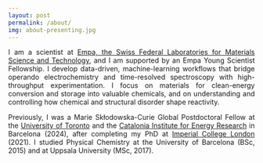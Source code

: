 ```yaml
---
layout: post
permalink: /about/
img: about-presenting.jpg
---
```


<style>
.article-page .page-cover-image        { margin-bottom: .5rem !important; }
.article-page .page-cover-image figure { margin: 0 0 .5rem 0 !important; }
.article-page .wrap-content            { margin-top: 0 !important; }
.article-page .header-page { display: none !important; }
.article-page .wrap-content > p:first-of-type { margin-top: 0 !important; }
.sidebar .about > p { visibility: hidden; }
</style>

<p style="text-align: justify;">I am a scientist at <a href="https://www.empa.ch/web/s501" target="_blank">Empa, the Swiss Federal Laboratories for Materials Science and Technology</a>, and I am supported by an Empa Young Scientist Fellowship. I develop data-driven, machine-learning workflows that bridge operando electrochemistry and time-resolved spectroscopy with high-throughput experimentation. I focus on materials for clean-energy conversion and storage into valuable chemicals, and on understanding and controlling how chemical and structural disorder shape reactivity.</p>

<p style="text-align: justify;">Previously, I was a Marie Skłodowska-Curie Global Postdoctoral Fellow at the <a href="https://www.matter.toronto.edu/" target="_blank">University of Toronto</a> and the <a href="https://www.atlab.es/" target="_blank">Catalonia Institute for Energy Research</a> in Barcelona (2024), after completing my PhD at <a href="https://www.imperial.ac.uk/durrant-group/" target="_blank">Imperial College London</a> (2021). I studied Physical Chemistry at the University of Barcelona (BSc, 2015) and at Uppsala University (MSc, 2017).</p>